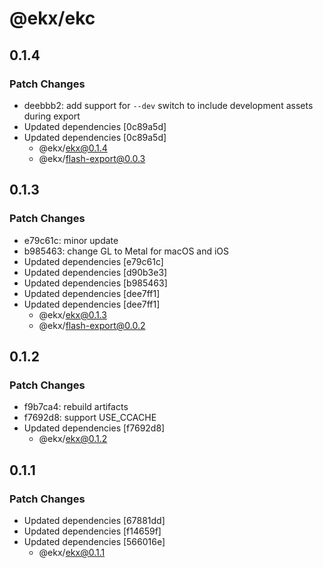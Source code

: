 # @ekx/ekc

## 0.1.4

### Patch Changes

- deebbb2: add support for `--dev` switch to include development assets during export
- Updated dependencies [0c89a5d]
- Updated dependencies [0c89a5d]
  - @ekx/ekx@0.1.4
  - @ekx/flash-export@0.0.3

## 0.1.3

### Patch Changes

- e79c61c: minor update
- b985463: change GL to Metal for macOS and iOS
- Updated dependencies [e79c61c]
- Updated dependencies [d90b3e3]
- Updated dependencies [b985463]
- Updated dependencies [dee7ff1]
- Updated dependencies [dee7ff1]
  - @ekx/ekx@0.1.3
  - @ekx/flash-export@0.0.2

## 0.1.2

### Patch Changes

- f9b7ca4: rebuild artifacts
- f7692d8: support USE_CCACHE
- Updated dependencies [f7692d8]
  - @ekx/ekx@0.1.2

## 0.1.1

### Patch Changes

- Updated dependencies [67881dd]
- Updated dependencies [f14659f]
- Updated dependencies [566016e]
  - @ekx/ekx@0.1.1
